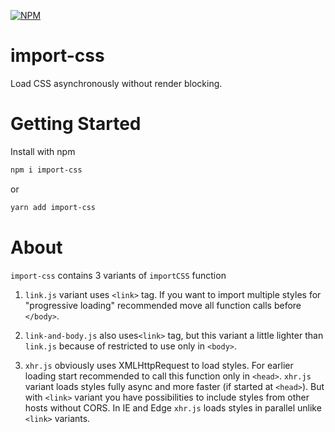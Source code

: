 [![NPM](https://nodei.co/npm/import-css.png?downloads=true&downloadRank=true&stars=true)](https://nodei.co/npm/import-css/)

# import-css

Load CSS asynchronously without render blocking.

# Getting Started

 Install with npm
```bash
npm i import-css
```
or
```bash
yarn add import-css
```

# About

`import-css` contains 3 variants of `importCSS` function

1) `link.js` variant uses `<link>` tag. If you want to import multiple styles for "progressive loading" recommended move all function calls before `</body>`.

2) `link-and-body.js` also uses`<link>` tag, but this variant a little lighter than `link.js` because of restricted to use only in `<body>`.

3) `xhr.js` obviously uses XMLHttpRequest to load styles. For earlier loading start recommended to call this function only in `<head>`. `xhr.js` variant loads styles fully async and more faster (if started at `<head>`). But with `<link>` variant you have possibilities to include styles from other hosts without CORS. In IE and Edge `xhr.js` loads styles in parallel unlike `<link>` variants. 
